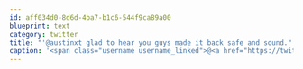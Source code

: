 ```yaml
---
id: aff034d0-8d6d-4ba7-b1c6-544f9ca89a00
blueprint: text
category: twitter
title: "'@austinxt glad to hear you guys made it back safe and sound."
caption: '<span class="username username_linked">@<a href="https://twitter.com/austinxt" title="Zenia Austin">austinxt</a></span> glad to hear you guys made it back safe and sound.'
---
```

